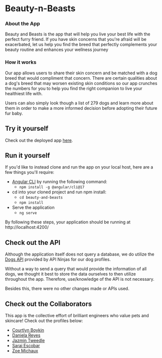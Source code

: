# Beauty-n-Beasts
### About the App
Beauty and Beasts is the app that will help you live your best life with the perfect furry friend. If you have skin concerns that you're afraid will be exacerbated, let us help you find the breed that perfectly complements your beauty routine and enhances your wellness journey

### How it works
Our app allows users to share their skin concern and be matched with a dog breed that would compliment that concern. There are certain qualities about a dog's breed that may worsen existing skin conditions so our app crunches the numbers for you to help you find the right companion to live your healthiest life with.

 Users can also simply look though a list of 279 dogs and learn more about them in order to make a more informed decision before adopting their future fur baby.

## Try it yourself
Check out the deployed app [here](https://beautynbeasts.netlify.app). 

## Run it yourself
If you'd like to instead clone and run the app on your local host, here are a few things you'll require:
* [Angular CLI](https://v17.angular.io/cli#installing-angular-cli) by running the following command:
    * ```npm install -g @angular/cli@17```
* cd into your cloned project and run npm install:
    * ```cd beauty-and-beasts```
    * ```npm install```
* Serve the application
    * ```ng serve```

By following these steps, your application should be running at http://localhost:4200/

## Check out the API 
Although the application itself does not query a database, we do utilize the [Dogs API](https://api-ninjas.com/api/dogs) provided by API Ninjas for our dog profiles. 

Without a way to send a query that would provide the information of all dogs, we thought it best to store the data ourselves to then utilize throughout the app. Therefore, use/knowledge of the API is not necessary. 

Besides this, there were no other changes made or APIs used.

## Check out the Collaborators
This app is the collective effort of brilliant engineers who value pets and skincare! Check out the profiles below:

* [Courtlyn Boykin](https://github.com/courtlyncodes)
* [Daniela Reyes](https://github.com/drespana)
* [Jazmin Tweedle](https://github.com/jrtweedle1)
* [Sarai Escobar](https://github.com/saraiesco)
* [Zoe Michaux](https://github.com/zoemx)